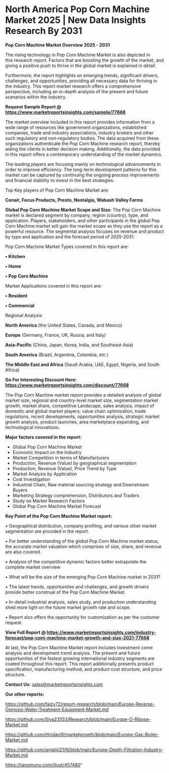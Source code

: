 # North America Pop Corn Machine Market 2025 | New Data Insights Research By 2031

<Strong> Pop Corn Machine Market Overview 2025 - 2031</strong>

The rising technology in Pop Corn Machine Market is also depicted in this research report. Factors that are boosting the growth of the market, and giving a positive push to thrive in the global market is explained in detail.

Furthermore, the report highlights on emerging trends, significant drivers, challenges, and opportunities, providing all necessary data for thriving in the industry. This report market research offers a comprehensive perspective, including an in-depth analysis of the present and future scenarios within the industry.

<strong>Request Sample Report @ <a href=https://www.marketreportsinsights.com/sample/77668>https://www.marketreportsinsights.com/sample/77668</a></strong>

The market overview included in this report provides information from a wide range of resources like government organizations, established companies, trade and industry associations, industry brokers and other such regulatory and non-regulatory bodies. The data acquired from these organizations authenticate the Pop Corn Machine research report, thereby aiding the clients in better decision making. Additionally, the data provided in this report offers a contemporary understanding of the market dynamics.

The leading players are focusing mainly on technological advancements in order to improve efficiency. The long-term development patterns for this market can be captured by continuing the ongoing process improvements and financial stability to invest in the best strategies.

Top Key players of Pop Corn Machine Market are:

<strong>Conair, Focus Products, Presto, Nostalgia, Wabash Valley Farms</strong>

<strong><b>Global Pop Corn Machine Market Scope and Size:</b></strong>
The Pop Corn Machine market is declared segment by company, region (country), type, and application. Players, stakeholders, and other participants in the global Pop Corn Machine market will gain the market scope as they use the report as a powerful resource. The segmental analysis focuses on revenue and product by type and application and the forecast period of 2025-2031.

Pop Corn Machine Market Types covered in this report are:

<strong>• Kitchen

• Home

• Pop Corn Machine</strong>

Market Applications covered in this report are:

<strong>• Resident

• Commercial</strong> 

Regional Analysis

<strong>North America</strong> (the United States, Canada, and Mexico)

<strong>Europe</strong> (Germany, France, UK, Russia, and Italy)

<strong>Asia-Pacific</strong> (China, Japan, Korea, India, and Southeast Asia)

<strong>South America</strong> (Brazil, Argentina, Colombia, etc.)

<strong>The Middle East and Africa</strong> (Saudi Arabia, UAE, Egypt, Nigeria, and South Africa)

<strong>Go For Interesting Discount Here: <a href=https://www.marketreportsinsights.com/discount/77668>https://www.marketreportsinsights.com/discount/77668</a></strong>

The Pop Corn Machine market report provides a detailed analysis of global market size, regional and country-level market size, segmentation market growth, market share, competitive Landscape, sales analysis, impact of domestic and global market players, value chain optimization, trade regulations, recent developments, opportunities analysis, strategic market growth analysis, product launches, area marketplace expanding, and technological innovations.

<strong><b>Major factors covered in the report:</b></strong>
<ul>
  <li>Global Pop Corn Machine Market </li>
  <li>Economic Impact on the Industry</li>
  <li>Market Competition in terms of Manufacturers</li>
  <li>Production, Revenue (Value) by geographical segmentation</li>
  <li>Production, Revenue (Value), Price Trend by Type</li>
  <li>Market Analysis by Application</li>
  <li>Cost Investigation</li>
  <li>Industrial Chain, Raw material sourcing strategy and Downstream Buyers</li>
  <li>Marketing Strategy comprehension, Distributors and Traders</li>
  <li>Study on Market Research Factors</li>
  <li>Global Pop Corn Machine Market Forecast</li>
</ul>

<strong><b>Key Point of the Pop Corn Machine Market report:</b></strong>

• Geographical distribution, company profiling, and various other market segmentation are provided in the report.

• For better understanding of the global Pop Corn Machine market status, the accurate market valuation which comprises of size, share, and revenue are also covered.

• Analysis of the competitive dynamic factors better extrapolate the complete market overview

• What will be the size of the emerging Pop Corn Machine market in 2031?

• The latest trends, opportunities and challenges, and growth drivers provide better construal of the Pop Corn Machine Market.

• In-detail industrial analysis, sales study, and production understanding shed more light on the future market growth rate and scope.

• Report also offers the opportunity for customization as per the customer request.

<strong><b>View Full Report @ <a href=https://www.marketreportsinsights.com/industry-forecast/pop-corn-machine-market-growth-and-size-2021-77668>https://www.marketreportsinsights.com/industry-forecast/pop-corn-machine-market-growth-and-size-2021-77668</a></b></strong>


At last, the Pop Corn Machine Market report includes investment come analysis and development trend analysis. The present and future opportunities of the fastest growing international industry segments are coated throughout this report. This report additionally presents product specification, manufacturing method, and product cost structure, and price structure.

<strong>Contact Us:</strong>
sales@marketreportsinsights.com

<strong>Our other reports:</strong>

<a href=https://github.com/faizy72/report-research/blob/main/Europe-Reverse-Osmosis-Water-Treatment-Equipment-Market.md>https://github.com/faizy72/report-research/blob/main/Europe-Reverse-Osmosis-Water-Treatment-Equipment-Market.md</a>

<a href=https://github.com/Siya23553/Research/blob/main/Europe-D-Ribose-Market.md>https://github.com/Siya23553/Research/blob/main/Europe-D-Ribose-Market.md</a>

<a href=https://github.com/Hindavi9/marketgrowth/blob/main/Europe-Gas-Boiler-Market.md>https://github.com/Hindavi9/marketgrowth/blob/main/Europe-Gas-Boiler-Market.md</a>

<a href=https://github.com/anjaliiii21/N/blob/main/Europe-Depth-Filtration-Industry-Market.md>https://github.com/anjaliiii21/N/blob/main/Europe-Depth-Filtration-Industry-Market.md</a>

<a href=https://tanomuno.com/illust/457480>https://tanomuno.com/illust/457480</a>"
